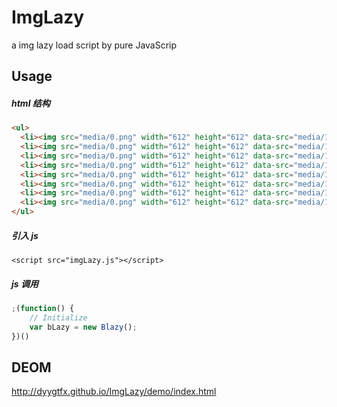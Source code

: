 # ImgLazy
a img lazy load script by pure JavaScrip

## Usage

##### html 结构

```html
<ul>
  <li><img src="media/0.png" width="612" height="612" data-src="media/1.jpg" alt="" class="imglazy"></li>
  <li><img src="media/0.png" width="612" height="612" data-src="media/1.jpg"  alt="" class="imglazy"></li>
  <li><img src="media/0.png" width="612" height="612" data-src="media/1.jpg" alt="" class="imglazy"></li>
  <li><img src="media/0.png" width="612" height="612" data-src="media/1.jpg" alt="" class="imglazy"></li>
  <li><img src="media/0.png" width="612" height="612" data-src="media/1.jpg" alt="" class="imglazy"></li>
  <li><img src="media/0.png" width="612" height="612" data-src="media/1.jpg" alt="" class="imglazy"></li>
  <li><img src="media/0.png" width="612" height="612" data-src="media/1.jpg" alt="" class="imglazy"></li>
  <li><img src="media/0.png" width="612" height="612" data-src="media/1.jpg" alt="" class="imglazy"></li>
</ul>
```
##### 引入 js

`<script src="imgLazy.js"></script>`

##### js 调用
```js
;(function() {
    // Initialize
    var bLazy = new Blazy();
})()
```

## DEOM

http://dyygtfx.github.io/ImgLazy/demo/index.html